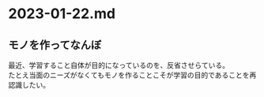 # 2023-01-22.md

## モノを作ってなんぼ

最近、学習すること自体が目的になっているのを、反省させらている。  
たとえ当面のニーズがなくてもモノを作ることこそが学習の目的であることを再認識したい。
